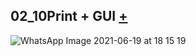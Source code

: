 ## 02_10Print + GUI [+](https://editor.p5js.org/lucrezia1234/full/5xwIDtz5l)

![WhatsApp Image 2021-06-19 at 18 15 19](https://user-images.githubusercontent.com/79698027/122657321-d2e2a100-d162-11eb-841b-1adcb62aae13.jpeg)
